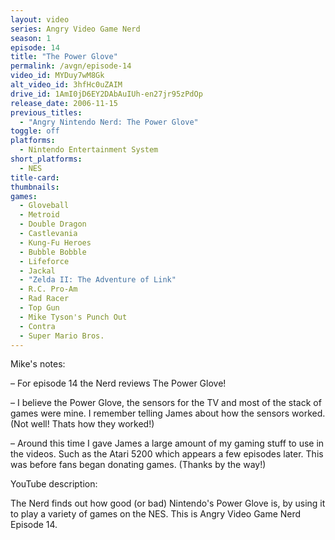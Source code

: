 ```yaml
---
layout: video
series: Angry Video Game Nerd
season: 1
episode: 14
title: "The Power Glove"
permalink: /avgn/episode-14
video_id: MYDuy7wM8Gk
alt_video_id: 3hfHc0uZAIM
drive_id: 1AmI0jD6EY2DAbAuIUh-en27jr95zPdOp
release_date: 2006-11-15
previous_titles:
  - "Angry Nintendo Nerd: The Power Glove"
toggle: off
platforms:
  - Nintendo Entertainment System
short_platforms:
  - NES
title-card:
thumbnails:
games:
  - Gloveball
  - Metroid
  - Double Dragon
  - Castlevania
  - Kung-Fu Heroes
  - Bubble Bobble
  - Lifeforce
  - Jackal
  - "Zelda II: The Adventure of Link"
  - R.C. Pro-Am
  - Rad Racer
  - Top Gun
  - Mike Tyson's Punch Out
  - Contra
  - Super Mario Bros.
---
```


<p class="mikes-notes">Mike's notes:</p>

– For episode 14 the Nerd reviews The Power Glove!

– I believe the Power Glove, the sensors for the TV and most of the stack of games were mine. I remember telling James about how the sensors worked. (Not well! Thats how they worked!)

– Around this time I gave James a large amount of my gaming stuff to use in the videos. Such as the Atari 5200 which appears a few episodes later. This was before fans began donating games. (Thanks by the way!)

<p class="yt-description">YouTube description:</p>

The Nerd finds out how good (or bad) Nintendo's Power Glove is, by using it to play a variety of games on the NES. This is Angry Video Game Nerd Episode 14.